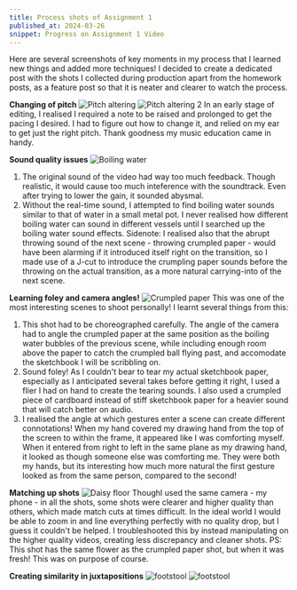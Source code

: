 ```yaml
---
title: Process shots of Assignment 1
published_at: 2024-03-26
snippet: Progress on Assignment 1 Video
---
```

Here are several screenshots of key moments in my process that I learned new things and added more techniques! I decided to create a dedicated post with the shots I collected during production apart from the homework posts, as a feature post so that it is neater and clearer to watch the process.

**Changing of pitch**
![Pitch altering](/process_a1/process_a1_pitchchange_1.png)
![Pitch altering 2](/process_a1/process_a1_pitchchange_2.png)
In an early stage of editing, I realised I required a note to be raised and prolonged to get the pacing I desired. I had to figure out how to change it, and relied on my ear to get just the right pitch. Thank goodness my music education came in handy.

**Sound quality issues**
![Boiling water](/process_a1/process_a1_boilingwater.png)
1. The original sound of the video had way too much feedback. Though realistic, it would cause too much inteference with the soundtrack. Even after trying to lower the gain, it sounded abysmal.
2. Without the real-time sound, I attempted to find boiling water sounds similar to that of water in a small metal pot. I never realised how different boiling water can sound in different vessels until I searched up the boiling water sound effects.
Sidenote: I realised also that the abrupt throwing sound of the next scene - throwing crumpled paper - would have been alarming if it introduced itself right on the transition, so I made use of a J-cut to introduce the crumpling paper sounds before the throwing on the actual transition, as a more natural carrying-into of the next scene.

**Learning foley and camera angles!**
![Crumpled paper](/process_a1/process_a1_folleyangle.png)
This was one of the most interesting scenes to shoot personally! I learnt several things from this:
1. This shot had to be choreographed carefully. The angle of the camera had to angle the crumpled paper at the same position as the boiling water bubbles of the previous scene, while including enough room above the paper to catch the crumpled ball flying past, and accomodate the sketchbook I will be scribbling on.
2. Sound foley! As I couldn't bear to tear my actual sketchbook paper, especially as I anticipated several takes before getting it right, I used a flier I had on hand to create the tearing sounds. I also used a crumpled piece of cardboard instead of stiff sketchbook paper for a heavier sound that will catch better on audio.
3. I realised the angle at which gestures enter a scene can create different connotations! When my hand covered my drawing hand from the top of the screen to within the frame, it appeared like I was comforting myself. When it entered from right to left in the same plane as my drawing hand, it looked as though someone else was comforting me. They were both my hands, but its interesting how much more natural the first gesture looked as from the same person, compared to the second!

**Matching up shots**
![Daisy floor](/process_a1/process_a1_daisyfloor.png)
ThoughI used the same camera - my phone - in all the shots, some shots were clearer and higher quality than others, which made match cuts at times difficult. In the ideal world I would be able to zoom in and line everything perfectly with no quality drop, but I guess it couldn't be helped. I troubleshooted this by instead manipulating on the higher quality videos, creating less discrepancy and cleaner shots.
PS: This shot has the same flower as the crumpled paper shot, but when it was fresh! This was on purpose of course.

**Creating similarity in juxtapositions**
![footstool](/process_a1/process_a1_shorttall.png)
![footstool](/process_a1/process_a1_shorttall_angle.png)

